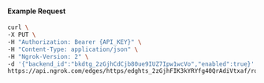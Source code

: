 <!-- Code generated for API Clients. DO NOT EDIT. -->

#### Example Request

```bash
curl \
-X PUT \
-H "Authorization: Bearer {API_KEY}" \
-H "Content-Type: application/json" \
-H "Ngrok-Version: 2" \
-d '{"backend_id":"bkdtg_2zGjhCdCjb80ue9IUZ7Ipw1wcVo","enabled":true}' \
https://api.ngrok.com/edges/https/edghts_2zGjhFIK3kYRYfg40QrAdiVtxaf/routes/edghtsrt_2zGjhDll8P1uoMnQ7p4tmuKhZ81/backend
```
